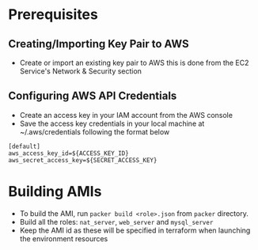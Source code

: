 # Prerequisites
## Creating/Importing Key Pair to AWS
- Create or import an existing key pair to AWS this is done from the EC2 Service's Network & Security section
## Configuring AWS API Credentials
- Create an access key in your IAM account from the AWS console
- Save the access key credentials in your local machine at ~/.aws/credentials following the format below
```
[default]
aws_access_key_id=${ACCESS_KEY_ID}
aws_secret_access_key=${SECRET_ACCESS_KEY}
```

# Building AMIs
- To build the AMI, run `packer build <role>.json` from `packer` directory.
- Build all the roles: `nat_server`, `web_server` and `mysql_server`
- Keep the AMI id as these will be specified in terraform when launching the environment resources

